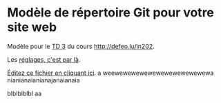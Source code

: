 # Modèle de répertoire Git pour votre site web

Modèle pour le [TD 3](http://defeo.lu/in202/tutorials/tutorial3) du
cours <http://defeo.lu/in202>.

Les [réglages, c'est par là](../../settings).

[Éditez ce fichier en cliquant ici](../../edit/master/README.md).
a weewewewewewewewewewewewewa
nianianaianianajanaianaia

blblblblbl
aa
